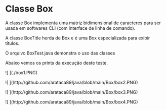 # Classe Box

<p>A classe Box implementa uma matriz bidimensional de caracteres para ser usada em softwares CLI (com interface de linha de comando).</p>
<p>A classe BoxTitle herda de Box e é uma Box especializada para exibir títulos.</p>
<p>O arquivo BoxTest.java demonstra o uso das classes</p>
<p>Abaixo vemos os prints da execução deste teste.</p>
<p> ![ ](./box1.PNG) </p>
<p> ![ ](http://github.com/arataca89/java/blob/main/Box/box2.PNG) </p>
<p> ![ ](http://github.com/arataca89/java/blob/main/Box/box3.PNG) </p>
<p> ![ ](http://github.com/arataca89/java/blob/main/Box/box4.PNG) </p>

